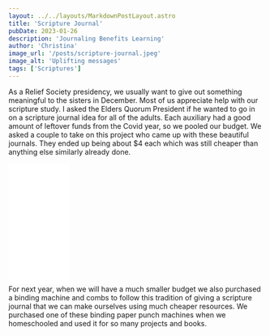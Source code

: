 ```yaml
---
layout: ../../layouts/MarkdownPostLayout.astro
title: 'Scripture Journal'
pubDate: 2023-01-26
description: 'Journaling Benefits Learning'
author: 'Christina'
image_url: '/posts/scripture-journal.jpeg'
image_alt: 'Uplifting messages'
tags: ['Scriptures']
---
```


As a Relief Society presidency, we usually want to give out something meaningful to the sisters in December. Most of us appreciate help with our scripture study. I asked the Elders Quorum President if he wanted to go in on a scripture journal idea for all of the adults. Each auxiliary had a good amount of leftover funds from the Covid year, so we pooled our budget. We asked a couple to take on this project who came up with these beautiful journals. They ended up being about $4 each which was still cheaper than anything else similarly already done.

<div class='flex justify-center'>
    <iframe sandbox="allow-popups allow-scripts allow-modals allow-forms allow-same-origin" style="width:120px;height:240px;" marginwidth="0" marginheight="0" scrolling="no" frameborder="0" src="//ws-na.amazon-adsystem.com/widgets/q?ServiceVersion=20070822&amp;OneJS=1&amp;Operation=GetAdHtml&amp;MarketPlace=US&amp;source=ss&amp;ref=as_ss_li_til&amp;ad_type=product_link&amp;tracking_id=billnalen-20&amp;language=en_US&amp;marketplace=amazon&amp;region=US&amp;placement=B097GTQ8DH&amp;asins=B097GTQ8DH&amp;linkId=19f1cce0ce964f0270993318107d8bc1&amp;show_border=true&amp;link_opens_in_new_window=true"></iframe>
</div>
For next year, when we will have a much smaller budget we also purchased a binding machine and combs to follow this tradition of giving a scripture journal that we can make ourselves using much cheaper resources. We purchased one of these binding paper punch machines when we homeschooled and used it for so many projects and books.
